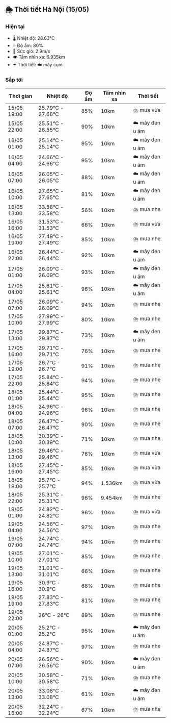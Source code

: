 ## 🌦️ Thời tiết Hà Nội (15/05)

### Hiện tại

- 🌡️ Nhiệt độ: 28.63℃
- 💦 Độ ẩm: 80%
- 💨 Sức gió: 2.9m/s
- 👁️ Tầm nhìn xa: 6.935km
- ☂️ Thời tiết: ☁️ mây cụm

### Sắp tới

| Thời gian | Nhiệt độ | Độ ẩm | Tầm nhìn xa | Thời tiết |
| --- | --- | --- | --- | --- |
| 15/05 19:00 | 25.79℃ - 27.68℃ | 85% | 10km | ⛈️ mưa vừa |
| 15/05 22:00 | 25.51℃ - 26.55℃ | 90% | 10km | ☁️ mây đen u ám |
| 16/05 01:00 | 25.14℃ - 25.14℃ | 95% | 10km | ☁️ mây đen u ám |
| 16/05 04:00 | 24.66℃ - 24.66℃ | 95% | 10km | ☁️ mây đen u ám |
| 16/05 07:00 | 26.05℃ - 26.05℃ | 88% | 10km | ☁️ mây đen u ám |
| 16/05 10:00 | 27.65℃ - 27.65℃ | 81% | 10km | ☁️ mây đen u ám |
| 16/05 13:00 | 33.58℃ - 33.58℃ | 56% | 10km | ⛈️ mưa nhẹ |
| 16/05 16:00 | 31.53℃ - 31.53℃ | 66% | 10km | ⛈️ mưa vừa |
| 16/05 19:00 | 27.49℃ - 27.49℃ | 85% | 10km | ⛈️ mưa nhẹ |
| 16/05 22:00 | 26.44℃ - 26.44℃ | 92% | 10km | ☁️ mây đen u ám |
| 17/05 01:00 | 26.09℃ - 26.09℃ | 93% | 10km | ☁️ mây đen u ám |
| 17/05 04:00 | 25.61℃ - 25.61℃ | 96% | 10km | ☁️ mây đen u ám |
| 17/05 07:00 | 26.09℃ - 26.09℃ | 94% | 10km | ⛈️ mưa nhẹ |
| 17/05 10:00 | 27.99℃ - 27.99℃ | 80% | 10km | ⛈️ mưa nhẹ |
| 17/05 13:00 | 29.87℃ - 29.87℃ | 73% | 10km | ☁️ mây đen u ám |
| 17/05 16:00 | 29.71℃ - 29.71℃ | 76% | 10km | ⛈️ mưa nhẹ |
| 17/05 19:00 | 26.7℃ - 26.7℃ | 91% | 10km | ⛈️ mưa nhẹ |
| 17/05 22:00 | 25.84℃ - 25.84℃ | 94% | 10km | ⛈️ mưa nhẹ |
| 18/05 01:00 | 25.44℃ - 25.44℃ | 95% | 10km | ⛈️ mưa nhẹ |
| 18/05 04:00 | 24.96℃ - 24.96℃ | 96% | 10km | ⛈️ mưa nhẹ |
| 18/05 07:00 | 26.47℃ - 26.47℃ | 90% | 10km | ⛈️ mưa nhẹ |
| 18/05 10:00 | 30.39℃ - 30.39℃ | 71% | 10km | ⛈️ mưa nhẹ |
| 18/05 13:00 | 29.46℃ - 29.46℃ | 76% | 10km | ⛈️ mưa vừa |
| 18/05 16:00 | 27.45℃ - 27.45℃ | 85% | 10km | ⛈️ mưa vừa |
| 18/05 19:00 | 25.7℃ - 25.7℃ | 94% | 1.536km | ⛈️ mưa vừa |
| 18/05 22:00 | 25.31℃ - 25.31℃ | 96% | 9.454km | ⛈️ mưa nhẹ |
| 19/05 01:00 | 24.82℃ - 24.82℃ | 96% | 10km | ⛈️ mưa vừa |
| 19/05 04:00 | 24.56℃ - 24.56℃ | 97% | 10km | ⛈️ mưa nhẹ |
| 19/05 07:00 | 24.74℃ - 24.74℃ | 94% | 10km | ⛈️ mưa nhẹ |
| 19/05 10:00 | 27.01℃ - 27.01℃ | 85% | 10km | ⛈️ mưa nhẹ |
| 19/05 13:00 | 31.01℃ - 31.01℃ | 66% | 10km | ⛈️ mưa nhẹ |
| 19/05 16:00 | 30.9℃ - 30.9℃ | 68% | 10km | ⛈️ mưa nhẹ |
| 19/05 19:00 | 27.83℃ - 27.83℃ | 81% | 10km | ⛈️ mưa nhẹ |
| 19/05 22:00 | 26℃ - 26℃ | 89% | 10km | ⛈️ mưa nhẹ |
| 20/05 01:00 | 25.2℃ - 25.2℃ | 95% | 10km | ☁️ mây đen u ám |
| 20/05 04:00 | 24.87℃ - 24.87℃ | 97% | 10km | ⛈️ mưa nhẹ |
| 20/05 07:00 | 26.56℃ - 26.56℃ | 90% | 10km | ☁️ mây đen u ám |
| 20/05 10:00 | 30.58℃ - 30.58℃ | 71% | 10km | ⛈️ mưa nhẹ |
| 20/05 13:00 | 33.08℃ - 33.08℃ | 61% | 10km | ☁️ mây đen u ám |
| 20/05 16:00 | 32.24℃ - 32.24℃ | 67% | 10km | ⛈️ mưa nhẹ |
